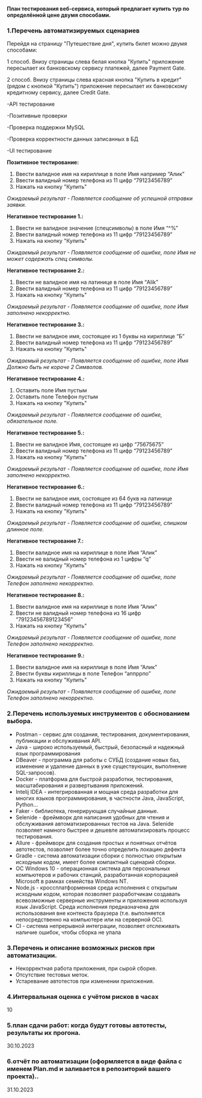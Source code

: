 **План тестирования веб-сервиса, который предлагает купить тур по определённой цене двумя способами.**

 ### 1.Перечень автоматизируемых сценариев

Перейдя на страницу "Путешествие дня", купить билет можно двумя способами:

1 способ. Внизу страницы слева белая кнопка "Купить" приложение пересылает их банковскому сервису платежей, далее Payment Gate.

2 способ. Внизу страницы слева красная кнопка "Купить в кредит" (рядом с кнопкой "Купить") приложение пересылает их банковскому кредитному сервису, далее Credit Gate.


-API тестирование

-Позитивные проверки

-Проверка поддержки MySQL 

-Проверка корректности данных записанных в БД

-UI тестирование

**Позитивное тестирование:**
1.	Ввести валидное имя на кириллице в поле Имя например “Алик”
2.	Ввести валидный номер телефона из 11 цифр “79123456789”
3.	Нажать на кнопку "Купить"

_Ожидаемый результат - Появляется сообщение об успешной отправки заявки._

**Негативное тестирование 1.:**
1.	Ввести не валидное значение (спецсимволы) в поле Имя “$%$^%”
2.	Ввести валидный номер телефона из 11 цифр “79123456789”
3.	Нажать на кнопку "Купить"

_Ожидаемый результат - Появляется сообщение об ошибке, поле Имя не может содержать спец символы._

**Негативное тестирование 2.:**
1.	Ввести не валидное имя на латинице в поле Имя “Alik”
2.	Ввести валидный номер телефона из 11 цифр “79123456789”
3.	Нажать на кнопку "Купить"

_Ожидаемый результат - Появляется сообщение об ошибке, поле Имя заполнено некорректно._

**Негативное тестирование 3.:**
1.	Ввести не валидное имя, состоящее из 1 буквы на кириллице “Б”
2.	Ввести валидный номер телефона из 11 цифр “79123456789”
3.	Нажать на кнопку "Купить"

_Ожидаемый результат - Появляется сообщение об ошибке, поле Имя Должно быть не короче 2 Символов._

**Негативное тестирование 4.:**
1.	Оставить поле Имя пустым
2.	Оставить поле Телефон пустым
3.	Нажать на кнопку "Купить"

_Ожидаемый результат - Появляется сообщение об ошибке, обязательное поле._

**Негативное тестирование 5.:**
1.	Ввести не валидное Имя, состоящее из цифр “75675675”
2.	Ввести валидный номер телефона из 11 цифр “79123456789”
3.	Нажать на кнопку "Купить"

_Ожидаемый результат - Появляется сообщение об ошибке, поле Имя заполнено некорректно._

**Негативное тестирование 6.:**
1.	Ввести не валидное имя, состоящее из 64 букв на латинице
2.	Ввести валидный номер телефона из 11 цифр “79123456789”
3.	Нажать на кнопку "Купить"

_Ожидаемый результат - Появляется сообщение об ошибке, слишком длинное поле._

**Негативное тестирование 7.:**
1.	Ввести валидное имя на кириллице в поле Имя “Алик”
2.	Ввести не валидный номер телефона из 1 цифры “q”
3.	Нажать на кнопку "Купить"

_Ожидаемый результат - Появляется сообщение об ошибке, поле Телефон заполнено некорректно._

**Негативное тестирование 8.:**
1.	Ввести валидное имя на кириллице в поле Имя “Алик”
2.	Ввести не валидный номер телефона из 16 цифр “79123456789123456”
3.	Нажать на кнопку "Купить"

_Ожидаемый результат - Появляется сообщение об ошибке, поле Телефон заполнено некорректно._

**Негативное тестирование 9.:**
1.	Ввести валидное имя на кириллице в поле Имя “Алик”
2.	Ввести буквы кириллицы в поле Телефон “аппррпо”
3.	Нажать на кнопку "Купить"

_Ожидаемый результат - Появляется сообщение об ошибке, поле Телефон заполнено некорректно._

 ### 2.Перечень используемых инструментов с обоснованием выбора.

 - Postman - сервис для создания, тестирования, документирования, публикации и обслуживания API. 
 - Java - широко используемый, быстрый, безопасный и надежный язык программирования
 - DBeaver - программа для работы с СУБД (создание новых баз, изменение и удаление данных в уже существующих, выполнение SQL-запросов).
 - Docker - платформа для быстрой разработки, тестирования, масштабирования и развертывания приложений.
 - Intelij IDEA - интегрированная и мощная среда разработки для многих языков программирования, в частности Java, JavaScript, Python...
 - Faker - библиотека,  генерирующая случайные данные.
 - Selenide - фреймворк для написания удобных для чтения и обслуживания автоматизированных тестов на Java. Selenide позволяет намного быстрее и дешевле автоматизировать процесс тестирования.
 - Allure - фреймворк для создания простых и понятных отчётов автотестов, позволяет более точно определить локацию дефекта
 - Gradle - система автоматизации сборки с полностью открытым исходным кодом, имеет более компактный сценарий сборки.
 - ОС Windows 10 - операционная система для персональных компьютеров и рабочих станций, разработанная корпорацией Microsoft в рамках семейства Windows NT.
 - Node.js - кроссплатформенная среда исполнения с открытым исходным кодом, которая позволяет разработчикам создавать всевозможные серверные инструменты и приложения используя язык JavaScript. Среда исполнения предназначена для использования вне контекста браузера (т.е. выполняется непосредственно на компьютере или на серверной ОС).
 - CI - система непрерывной интеграции, позволяет отслеживать наличие ошибок, чтобы сборка не упала

 ### 3.Перечень и описание возможных рисков при автоматизации.

 - Некорректная работа приложения, при сырой сборке.
 - Отсутствие тестовых меток.
 - Устаревание автотестов при изменении приложения.

 ### 4.Интервальная оценка с учётом рисков в часах

 10

 ### 5.план сдачи работ: когда будут готовы автотесты, результаты их прогона.

 30.10.2023

 ### 6.отчёт по автоматизации (оформляется в виде файла с именем Plan.md и заливается в репозиторий вашего проекта)..

 31.10.2023
